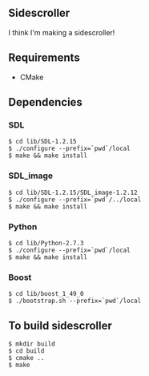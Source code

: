 ## Sidescroller
I think I'm making a sidescroller!
## Requirements
* CMake
## Dependencies
### SDL
    $ cd lib/SDL-1.2.15
    $ ./configure --prefix=`pwd`/local
    $ make && make install
### SDL_image
    $ cd lib/SDL-1.2.15/SDL_image-1.2.12
    $ ./configure --prefix=`pwd`/../local
    $ make && make install
### Python
    $ cd lib/Python-2.7.3
    $ ./configure --prefix=`pwd`/local
    $ make && make install
### Boost
    $ cd lib/boost_1_49_0
    $ ./bootstrap.sh --prefix=`pwd`/local
## To build sidescroller
    $ mkdir build
    $ cd build
    $ cmake ..
    $ make
